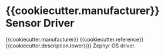 # {{cookiecutter.manufacturer}} Sensor Driver

{{cookiecutter.manufacturer}} {{cookiecutter.reference}} {{cookiecutter.description.lower()}} Zephyr OS driver.
